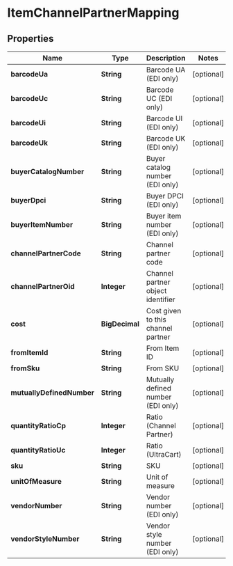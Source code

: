 

# ItemChannelPartnerMapping


## Properties

| Name | Type | Description | Notes |
|------------ | ------------- | ------------- | -------------|
|**barcodeUa** | **String** | Barcode UA (EDI only) |  [optional] |
|**barcodeUc** | **String** | Barcode UC (EDI only) |  [optional] |
|**barcodeUi** | **String** | Barcode UI (EDI only) |  [optional] |
|**barcodeUk** | **String** | Barcode UK (EDI only) |  [optional] |
|**buyerCatalogNumber** | **String** | Buyer catalog number (EDI only) |  [optional] |
|**buyerDpci** | **String** | Buyer DPCI (EDI only) |  [optional] |
|**buyerItemNumber** | **String** | Buyer item number (EDI only) |  [optional] |
|**channelPartnerCode** | **String** | Channel partner code |  [optional] |
|**channelPartnerOid** | **Integer** | Channel partner object identifier |  [optional] |
|**cost** | **BigDecimal** | Cost given to this channel partner |  [optional] |
|**fromItemId** | **String** | From Item ID |  [optional] |
|**fromSku** | **String** | From SKU |  [optional] |
|**mutuallyDefinedNumber** | **String** | Mutually defined number (EDI only) |  [optional] |
|**quantityRatioCp** | **Integer** | Ratio (Channel Partner) |  [optional] |
|**quantityRatioUc** | **Integer** | Ratio (UltraCart) |  [optional] |
|**sku** | **String** | SKU |  [optional] |
|**unitOfMeasure** | **String** | Unit of measure |  [optional] |
|**vendorNumber** | **String** | Vendor number (EDI only) |  [optional] |
|**vendorStyleNumber** | **String** | Vendor style number (EDI only) |  [optional] |



